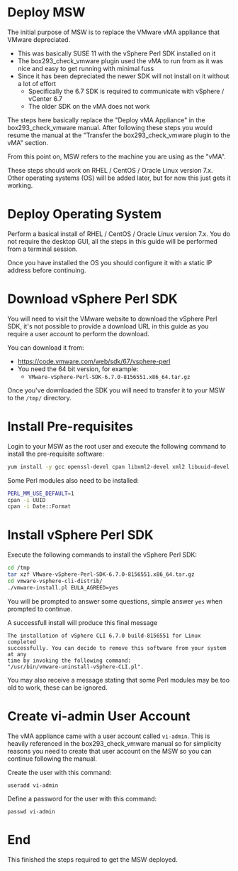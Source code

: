 # Deploy MSW
The initial purpose of MSW is to replace the VMware vMA appliance that VMware depreciated.
* This was basically SUSE 11 with the vSphere Perl SDK installed on it
* The box293_check_vmware plugin used the vMA to run from as it was nice and easy to get running with minimal fuss
* Since it has been depreciated the newer SDK will not install on it without a lot of effort
  * Specifically the 6.7 SDK is required to communicate with vSphere / vCenter 6.7
  * The older SDK on the vMA does not work

The steps here basically replace the "Deploy vMA Appliance" in the box293_check_vmware manual. After following these steps you would resume the manual at the "Transfer the box293_check_vmware plugin to the vMA" section.

From this point on, MSW refers to the machine you are using as the "vMA".

These steps should work on RHEL / CentOS / Oracle Linux version 7.x. Other operating systems (OS) will be added later, but for now this just gets it working.

# Deploy Operating System
Perform a basical install of RHEL / CentOS / Oracle Linux version 7.x. You do not require the desktop GUI, all the steps in this guide will be performed from a terminal session.

Once you have installed the OS you should configure it with a static IP address before continuing.

# Download vSphere Perl SDK
You will need to visit the VMware website to download the vSphere Perl SDK, it's not possible to provide a download URL in this guide as you require a user account to perform the download.

You can download it from:
* https://code.vmware.com/web/sdk/67/vsphere-perl
* You need the 64 bit version, for example:
  * `VMware-vSphere-Perl-SDK-6.7.0-8156551.x86_64.tar.gz`

Once you've downloaded the SDK you will need to transfer it to your MSW to the `/tmp/` directory.

# Install Pre-requisites
Login to your MSW as the root user and execute the following command to install the pre-requisite software:
```bash
yum install -y gcc openssl-devel cpan libxml2-devel xml2 libuuid-devel openssh-clients
```

Some Perl modules also need to be installed:
```bash
PERL_MM_USE_DEFAULT=1
cpan -i UUID
cpan -i Date::Format
```

# Install vSphere Perl SDK
Execute the following commands to install the vSphere Perl SDK:
```bash
cd /tmp
tar xzf VMware-vSphere-Perl-SDK-6.7.0-8156551.x86_64.tar.gz
cd vmware-vsphere-cli-distrib/
./vmware-install.pl EULA_AGREED=yes
```

You will be prompted to answer some questions, simple answer `yes` when prompted to continue.

A successfull install will produce this final message
```
The installation of vSphere CLI 6.7.0 build-8156551 for Linux completed 
successfully. You can decide to remove this software from your system at any 
time by invoking the following command: 
"/usr/bin/vmware-uninstall-vSphere-CLI.pl".
```

You may also receive a message stating that some Perl modules may be too old to work, these can be ignored.

# Create vi-admin User Account
The vMA appliance came with a user account called `vi-admin`. This is heavily referenced in the box293_check_vmware manual so for simplicity reasons you need to create that user account on the MSW so you can continue following the manual.

Create the user with this command:
```
useradd vi-admin
```

Define a password for the user with this command:
```
passwd vi-admin
```

# End
This finished the steps required to get the MSW deployed.

